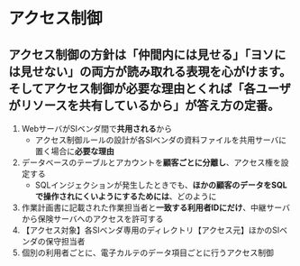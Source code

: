 # アクセス制御

## アクセス制御の方針は「仲間内には見せる」「ヨソには見せない」の**両方が**読み取れる表現を心がけます。そしてアクセス制御が必要な理由とくれば「各ユーザが**リソースを共有**しているから」が答え方の定番。

1. WebサーバがSIベンダ間で**共用される**から
    * アクセス制御ルールの設計が各SIベンダの資料ファイルを共用サーバに置く場合に**必要な理由**
2. データベースのテーブルとアカウントを**顧客ごとに分離し**、アクセス権を設定する
    * SQLインジェクションが発生したときでも、**ほかの顧客のデータをSQLで操作されにくいようにするためには**、どのように
3. 作業計画書に記載された作業担当者と**一致する利用者IDにだけ**、中継サーバから保険サーバへのアクセスを許可する
4. 【アクセス対象】各SIベンダ専用のディレクトリ【アクセス元】ほかのSIベンダの保守担当者
5. 個別の利用者ごとに、電子カルテのデータ項目ごとに行うアクセス制御
